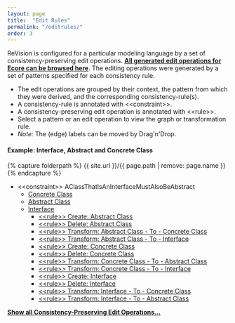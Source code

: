 ```yaml
---
layout: page
title:  "Edit Rules"
permalink: "/editrules/"
order: 3
---
```


ReVision is configured for a particular modeling language by a set of consistency-preserving edit operations. __[All generated edit operations for Ecore can be browsed here](https://repairvision.github.io/_pages/editrules/ecore.html)__. The editing operations were generated by a set of patterns specified for each consistency rule.

* The edit operations are grouped by their context, the pattern from which they were derived, and the corresponding consistency-rule(s).
* A consistency-rule is annotated with &lt;&lt;constraint&gt;&gt;.
* A consistency-preserving edit operation is annotated with &lt;&lt;rule&gt;&gt;.
* Select a pattern or an edit operation to view the graph or transformation rule.
* _Note:_ The (edge) labels can be moved by Drag'n'Drop.

#### Example: Interface, Abstract and Concrete Class

{% capture folderpath %}
{{ site.url }}/{{ page.path | remove: page.name }}
{% endcapture %}

* &lt;&lt;constraint&gt;&gt; AClassThatIsAnInterfaceMustAlsoBeAbstract
  * <a href="{{ folderpath }}concreteclass/diagram.html">Concrete Class</a>
  * <a href="{{ folderpath }}abstractclass/diagram.html"> Abstract Class</a>
  * <a href="{{ folderpath }}interface/diagram.html"> Interface</a>
    * <a href="{{ folderpath }}rulecreateabstractclass/diagram.html">&lt;&lt;rule&gt;&gt; Create: Abstract Class</a>
    * <a href="{{ folderpath }}ruledeleteabstractclass/diagram.html">&lt;&lt;rule&gt;&gt; Delete: Abstract Class</a>
    * <a href="{{ folderpath }}ruletransformabstractclasstoconcreteclass/diagram.html">&lt;&lt;rule&gt;&gt; Transform: Abstract Class - To - Concrete Class</a>
    * <a href="{{ folderpath }}ruletransformabstractclasstointerface/diagram.html">&lt;&lt;rule&gt;&gt; Transform: Abstract Class - To - Interface</a>
    * <a href="{{ folderpath }}rulecreateconcreteclass/diagram.html">&lt;&lt;rule&gt;&gt; Create: Concrete Class</a>
    * <a href="{{ folderpath }}ruledeleteconcreteclass/diagram.html">&lt;&lt;rule&gt;&gt; Delete: Concrete Class</a>
    * <a href="{{ folderpath }}ruletransformconcreteclasstoabstractclass/diagram.html">&lt;&lt;rule&gt;&gt; Transform: Concrete Class - To - Abstract Class</a>
    * <a href="{{ folderpath }}ruletransformconcreteclasstointerface/diagram.html">&lt;&lt;rule&gt;&gt; Transform: Concrete Class - To - Interface</a>
    * <a href="{{ folderpath }}rulecreateinterface/diagram.html">&lt;&lt;rule&gt;&gt; Create: Interface</a>
    * <a href="{{ folderpath }}ruledeleteinterface/diagram.html">&lt;&lt;rule&gt;&gt; Delete: Interface</a>
    * <a href="{{ folderpath }}ruletransforminterfacetoconcreteclass/diagram.html">&lt;&lt;rule&gt;&gt; Transform: Interface - To - Concrete Class</a>
    * <a href="{{ folderpath }}ruletransforminterfacetoabstractclass/diagram.html">&lt;&lt;rule&gt;&gt; Transform: Interface - To - Abstract Class</a>

__[Show all Consistency-Preserving Edit Operations...](https://repairvision.github.io/_pages/editrules/ecore.html)__
